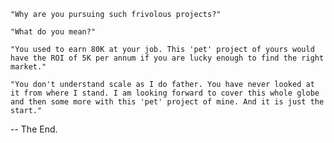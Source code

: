     "Why are you pursuing such frivolous projects?"

    "What do you mean?"

    "You used to earn 80K at your job. This 'pet' project of yours would have the ROI of 5K per annum if you are lucky enough to find the right market."

    "You don't understand scale as I do father. You have never looked at it from where I stand. I am looking forward to cover this whole globe and then some more with this 'pet' project of mine. And it is just the start."

-- The End.